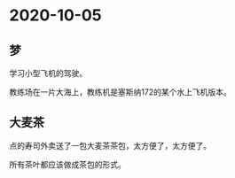 # 2020-10-05

## 梦

学习小型飞机的驾驶。

教练场在一片大海上，教练机是塞斯纳172的某个水上飞机版本。



## 大麦茶

点的寿司外卖送了一包大麦茶茶包，太方便了，太方便了。

所有茶叶都应该做成茶包的形式。

